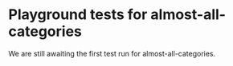 # Playground tests for almost-all-categories
We are still awaiting the first test run for almost-all-categories.
